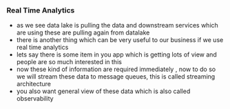 ### Real Time Analytics
- as we see data lake is pulling the data and downstream services which are using these are pulling again from datalake
- there is another thing which can be very useful to our business if we use real time analytics
- lets say there is some item in you app which is getting lots of view and people are so much interested in this
- now these kind of information are required immediately , now to do so we will stream these data to message queues, this is called streaming architecture
- you also want general view of these data which is also called observability
